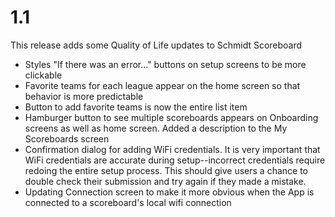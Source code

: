 # 1.1

This release adds some Quality of Life updates to Schmidt Scoreboard

- Styles "If there was an error..." buttons on setup screens to be more clickable
- Favorite teams for each league appear on the home screen so that behavior is more predictable
- Button to add favorite teams is now the entire list item
- Hamburger button to see multiple scoreboards appears on Onboarding screens as well as home screen. Added a description to the My Scoreboards screen
- Confirmation dialog for adding WiFi credentials. It is very important that WiFi credentials are accurate during setup--incorrect credentials require redoing the entire setup process. This should give users a chance to double check their submission and try again if they made a mistake.
- Updating Connection screen to make it more obvious when the App is connected to a scoreboard's local wifi connection